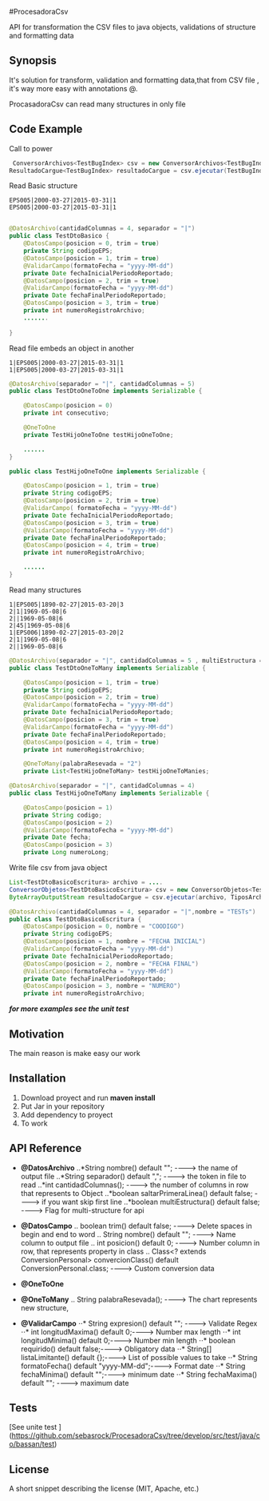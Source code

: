 #ProcesadoraCsv

API for transformation the CSV files to java objects, validations of structure and formatting data

## Synopsis

It's solution for transform, validation and formatting data,that from CSV file , it's way more easy  with annotations @.

ProcasadoraCsv can read  many structures in only file

## Code Example

Call to power
```java
 ConversorArchivos<TestBugIndex> csv = new ConversorArchivos<TestBugIndex>();
ResultadoCargue<TestBugIndex> resultadoCargue = csv.ejecutar(TestBugIndex.class, archivo, TiposArchivo.CSV);
```
Read Basic structure 

```
EPS005|2000-03-27|2015-03-31|1
EPS005|2000-03-27|2015-03-31|1
```

```java

@DatosArchivo(cantidadColumnas = 4, separador = "|")
public class TestDtoBasico {
    @DatosCampo(posicion = 0, trim = true)
    private String codigoEPS;
    @DatosCampo(posicion = 1, trim = true)
    @ValidarCampo(formatoFecha = "yyyy-MM-dd")
    private Date fechaInicialPeriodoReportado;
    @DatosCampo(posicion = 2, trim = true)
    @ValidarCampo(formatoFecha = "yyyy-MM-dd")
    private Date fechaFinalPeriodoReportado;
    @DatosCampo(posicion = 3, trim = true)
    private int numeroRegistroArchivo;
    .......
    
}
```

Read file embeds an object in another

```
1|EPS005|2000-03-27|2015-03-31|1
1|EPS005|2000-03-27|2015-03-31|1
```

```java
@DatosArchivo(separador = "|", cantidadColumnas = 5)
public class TestDtoOneToOne implements Serializable {

    @DatosCampo(posicion = 0)
    private int consecutivo;

    @OneToOne
    private TestHijoOneToOne testHijoOneToOne;

    ......    
}
```
```java
public class TestHijoOneToOne implements Serializable {

    @DatosCampo(posicion = 1, trim = true)
    private String codigoEPS;
    @DatosCampo(posicion = 2, trim = true)
    @ValidarCampo( formatoFecha = "yyyy-MM-dd")
    private Date fechaInicialPeriodoReportado;
    @DatosCampo(posicion = 3, trim = true)
    @ValidarCampo(formatoFecha = "yyyy-MM-dd")
    private Date fechaFinalPeriodoReportado;
    @DatosCampo(posicion = 4, trim = true)
    private int numeroRegistroArchivo;

    ......    
}
```

Read many structures

```
1|EPS005|1890-02-27|2015-03-20|3
2|1|1969-05-08|6
2||1969-05-08|6
2|45|1969-05-08|6
1|EPS006|1890-02-27|2015-03-20|2
2|1|1969-05-08|6
2||1969-05-08|6
```

```java
@DatosArchivo(separador = "|", cantidadColumnas = 5 , multiEstructura = true)
public class TestDtoOneToMany implements Serializable {

    @DatosCampo(posicion = 1, trim = true)
    private String codigoEPS;
    @DatosCampo(posicion = 2, trim = true)
    @ValidarCampo(formatoFecha = "yyyy-MM-dd")
    private Date fechaInicialPeriodoReportado;
    @DatosCampo(posicion = 3, trim = true)
    @ValidarCampo(formatoFecha = "yyyy-MM-dd")
    private Date fechaFinalPeriodoReportado;
    @DatosCampo(posicion = 4, trim = true)
    private int numeroRegistroArchivo;

    @OneToMany(palabraResevada = "2")
    private List<TestHijoOneToMany> testHijoOneToManies;
```
```java
@DatosArchivo(separador = "|", cantidadColumnas = 4)
public class TestHijoOneToMany implements Serializable {

    @DatosCampo(posicion = 1)
    private String codigo;
    @DatosCampo(posicion = 2)
    @ValidarCampo(formatoFecha = "yyyy-MM-dd")
    private Date fecha;
    @DatosCampo(posicion = 3)
    private Long numeroLong;
```

Write file csv from java object

```java
List<TestDtoBasicoEscritura> archivo = ....
ConversorObjetos<TestDtoBasicoEscritura> csv = new ConversorObjetos<TestDtoBasicoEscritura>();
ByteArrayOutputStream resultadoCargue = csv.ejecutar(archivo, TiposArchivo.CSV);
```
```java
@DatosArchivo(cantidadColumnas = 4, separador = "|",nombre = "TESTs")
public class TestDtoBasicoEscritura {
    @DatosCampo(posicion = 0, nombre = "COODIGO")
    private String codigoEPS;
    @DatosCampo(posicion = 1, nombre = "FECHA INICIAL")
    @ValidarCampo(formatoFecha = "yyyy-MM-dd")
    private Date fechaInicialPeriodoReportado;
    @DatosCampo(posicion = 2, nombre = "FECHA FINAL")
    @ValidarCampo(formatoFecha = "yyyy-MM-dd")
    private Date fechaFinalPeriodoReportado;
    @DatosCampo(posicion = 3, nombre = "NUMERO")
    private int numeroRegistroArchivo;
```

***for more examples see the unit test***

## Motivation

The main reason is make easy our work

## Installation

1. Download proyect and run **maven install** 
2. Put Jar in your repository
3. Add dependency to proyect
4. To work

## API Reference

* **@DatosArchivo** 
..*String nombre() default "";  ----> the name of output file
..*String separador() default ","; ----> the token in file to read
..*int cantidadColumnas(); ----> the number of columns in row that represents to Object
..*boolean saltarPrimeraLinea() default false; ----> if you want skip first line
..*boolean multiEstructura() default false;  ----> Flag for multi-structure for api

* **@DatosCampo** 
..  boolean trim() default false; ----> Delete spaces in begin and end to word
..  String nombre() default ""; ----> Name column to output file
..  int posicion() default 0; ----> Number column in row, that represents  property in class
..  Class<? extends ConversionPersonal> convercionClass() default ConversionPersonal.class; ----> Custom conversion data

* **@OneToOne**

* **@OneToMany**
..  String palabraResevada(); ----> The chart represents new structure,

* **@ValidarCampo**
⋅⋅* String expresion() default ""; ----> Validate Regex 
⋅⋅* int longitudMaxima() default 0;----> Number max length
⋅⋅* int longitudMinima() default 0;----> Number min length
⋅⋅* boolean requirido() default false;----> Obligatory data
⋅⋅* String[] listaLimitante() default {};----> List of possible values to take
⋅⋅* String formatoFecha() default "yyyy-MM-dd";----> Format date
⋅⋅* String fechaMinima() default "";---->  minimum date 
⋅⋅* String fechaMaxima() default ""; ----> maximum date

## Tests

[See unite test ] (https://github.com/sebasrock/ProcesadoraCsv/tree/develop/src/test/java/co/bassan/test)

## License

A short snippet describing the license (MIT, Apache, etc.)

